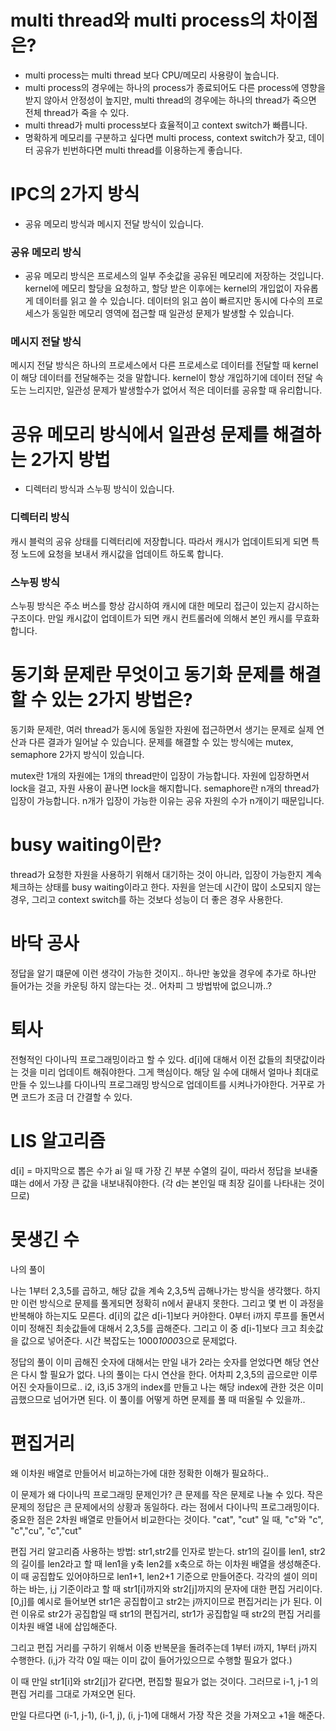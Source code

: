 # multi thread와 multi process의 차이점은?

- multi process는 multi thread 보다 CPU/메모리 사용량이 높습니다.
- multi process의 경우에는 하나의 process가 종료되어도 다른 process에 영향을 받지 않아서 안정성이 높지만, multi thread의 경우에는 하나의 thread가 죽으면 전체 thread가 죽을 수 있다.
- multi thread가 multi process보다 효율적이고 context switch가 빠릅니다.
- 명확하게 메모리를 구분하고 싶다면 multi process, context switch가 잦고, 데이터 공유가 빈번하다면 multi thread를 이용하는게 좋습니다.

# IPC의 2가지 방식

- 공유 메모리 방식과 메시지 전달 방식이 있습니다.

### 공유 메모리 방식

- 공유 메모리 방식은 프로세스의 일부 주솟값을 공유된 메모리에 저장하는 것입니다. kernel에 메모리 할당을 요청하고, 할당 받은 이후에는 kernel의 개입없이 자유롭게 데이터를 읽고 쓸 수 있습니다. 데이터의 읽고 씀이 빠르지만 동시에 다수의 프로세스가 동일한 메모리 영역에 접근할 때 일관성 문제가 발생할 수 있습니다.

### 메시지 전달 방식

메시지 전달 방식은 하나의 프로세스에서 다른 프로세스로 데이터를 전달할 때 kernel이 해당 데이터를 전달해주는 것을 말합니다. kernel이 항상 개입하기에 데이터 전달 속도는 느리지만, 일관성 문제가 발생할수가 없어서 적은 데이터를 공유할 때 유리합니다.

# 공유 메모리 방식에서 일관성 문제를 해결하는 2가지 방법

- 디렉터리 방식과 스누핑 방식이 있습니다.

### 디렉터리 방식

캐시 블럭의 공유 상태를 디렉터리에 저장합니다. 따라서 캐시가 업데이트되게 되면 특정 노드에 요청을 보내서 캐시값을 업데이트 하도록 합니다.

### 스누핑 방식

스누핑 방식은 주소 버스를 항상 감시하여 캐시에 대한 메모리 접근이 있는지 감시하는 구조이다. 만일 캐시값이 업데이트가 되면 캐시 컨트롤러에 의해서 본인 캐시를 무효화합니다.

# 동기화 문제란 무엇이고 동기화 문제를 해결할 수 있는 2가지 방법은?

동기화 문제란, 여러 thread가 동시에 동일한 자원에 접근하면서 생기는 문제로 실제 연산과 다른 결과가 일어날 수 있습니다.
문제를 해결할 수 있는 방식에는 mutex, semaphore 2가지 방식이 있습니다.

mutex란 1개의 자원에는 1개의 thread만이 입장이 가능합니다. 자원에 입장하면서 lock을 걸고, 자원 사용이 끝나면 lock을 해지합니다.
semaphore란 n개의 thread가 입장이 가능합니다. n개가 입장이 가능한 이유는 공유 자원의 수가 n개이기 때문입니다.

# busy waiting이란?

thread가 요청한 자원을 사용하기 위해서 대기하는 것이 아니라, 입장이 가능한지 계속 체크하는 상태를 busy waiting이라고 한다.
자원을 얻는데 시간이 많이 소모되지 않는 경우, 그리고 context switch를 하는 것보다 성능이 더 좋은 경우 사용한다.

# 바닥 공사

정답을 알기 떄문에 이런 생각이 가능한 것이지.. 하나만 놓았을 경우에 추가로 하나만 들어가는 것을 카운팅 하지 않는다는 것.. 어차피 그 방법밖에 없으니까..?

# 퇴사

전형적인 다이나믹 프로그래밍이라고 할 수 있다. d[i]에 대해서 이전 값들의 최댓값이라는 것을 미리 업데이트 해줘야한다. 그게 핵심이다.
해당 일 수에 대해서 얼마나 최대로 만들 수 있느냐를 다이나믹 프로그래밍 방식으로 업데이트를 시켜나가야한다. 거꾸로 가면 코드가 조금 더 간결할 수 있다.

# LIS 알고리즘

d[i] = 마지막으로 뽑은 수가 ai 일 때 가장 긴 부분 수열의 길이, 따라서 정답을 보내줄 떄는 d에서 가장 큰 값을 내보내줘야한다. (각 d는 본인일 때 최장 길이를 나타내는 것이므로)

# 못생긴 수

나의 풀이

나는 1부터 2,3,5를 곱하고, 해당 값을 계속 2,3,5씩 곱해나가는 방식을 생각했다. 하지만 이런 방식으로 문제를 풀게되면 정확히 n에서 끝내지 못한다. 그리고 몇 번 이 과정을 반복해야 하는지도 모른다.
d[i]의 값은 d[i-1]보다 커야한다. 0부터 i까지 루프를 돌면서 이미 정해진 최솟값들에 대해서 2,3,5를 곱해준다. 그리고 이 중 d[i-1]보다 크고 최솟값을 값으로 넣어준다.
시간 복잡도는 1000*1000*3으로 문제없다.

정답의 풀이
이미 곱해진 숫자에 대해서는 만일 내가 2라는 숫자를 얻었다면 해당 연산은 다시 할 필요가 없다. 나의 풀이는 다시 연산을 한다. 어차피 2,3,5의 곱으로만 이루어진 숫자들이므로..
i2, i3,i5 3개의 index를 만들고 나는 해당 index에 관한 것은 이미 곱했으므로 넘어가면 된다. 이 풀이를 어떻게 하면 문제를 풀 때 떠올릴 수 있을까..

# 편집거리

왜 이차원 배열로 만들어서 비교하는가에 대한 정확한 이해가 필요하다..

이 문제가 왜 다이나믹 프로그래밍 문제인가? 큰 문제를 작은 문제로 나눌 수 있다. 작은 문제의 정답은 큰 문제에서의 상황과 동일하다. 라는 점에서 다이나믹 프로그래밍이다.
중요한 점은 2차원 배열로 만들어서 비교한다는 것이다. "cat", "cut" 일 때, "c"와 "c", "c","cu", "c","cut"

편집 거리 알고리즘 사용하는 방법: str1,str2를 인자로 받는다. str1의 길이를 len1, str2의 길이를 len2라고 할 때 len1을 y축 len2를 x축으로 하는 이차원 배열을 생성해준다. 이 때 공집합도 있어야하므로 len1+1, len2+1 기준으로 만들어준다. 각각의 셀이 의미하는 바는, [i,j](y,x) 기준이라고 할 때 str1[i]까지와 str2[j]까지의 문자에 대한 편집 거리이다. [0,j]를 예시로 들어보면 str1은 공집합이고 str2는 j까지이므로 편집거리는 j가 된다. 이런 이유로 str2가 공집합일 때 str1의 편집거리, str1가 공집합일 때 str2의 편집 거리를 이차원 배열 내에 삽입해준다.

그리고 편집 거리를 구하기 위해서 이중 반복문을 돌려주는데 1부터 i까지, 1부터 j까지 수행한다. (i,j가 각각 0일 때는 이미 값이 들어가있으므로 수행할 필요가 없다.)

이 때 만일 str1[i]와 str2[j]가 같다면, 편집할 필요가 없는 것이다. 그러므로 i-1, j-1 의 편집 거리를 그대로 가져오면 된다.

만일 다르다면 (i-1, j-1), (i-1, j), (i, j-1)에 대해서 가장 작은 것을 가져오고 +1을 해준다.
